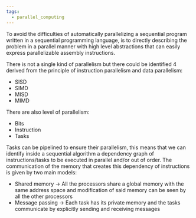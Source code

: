 ```yaml
---
tags:
  - parallel_computing
---
```

To avoid the difficulties of automatically parallelizing a sequential program written in a sequential programming language, is to directly describing the problem in a parallel manner with high level abstractions that can easily express parallelizable assembly instructions.

There is not a single kind of parallelism but there could be identified 4 derived from the principle of instruction parallelism and data parallelism:
- SISD
- SIMD
- MISD
- MIMD

There are also level of parallelism:
- Bits
- Instruction
- Tasks

Tasks can be pipelined to ensure their parallelism, this means that we can identify inside a sequential algorithm a dependency graph of instructions/tasks to be executed in parallel and/or out of order. The communication of the memory that creates this dependency of instructions is given by two main models:
- Shared memory $\to$ All the processors share a global memory with the same address space and modification of said memory can be seen by all the other processors
- Message passing $\to$ Each task has its private memory and the tasks communicate by explicitly sending and receiving messages
